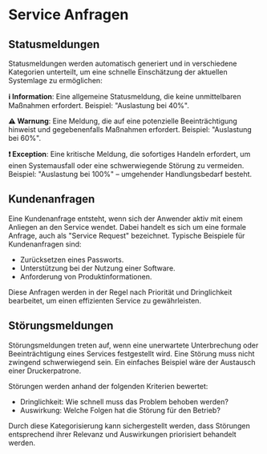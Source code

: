 # Service Anfragen

## Statusmeldungen
Statusmeldungen werden automatisch generiert und in verschiedene Kategorien unterteilt, um eine schnelle Einschätzung der aktuellen Systemlage zu ermöglichen:

**ℹ️ Information**: Eine allgemeine Statusmeldung, die keine unmittelbaren Maßnahmen erfordert. Beispiel: "Auslastung bei 40%".

**⚠️ Warnung**: Eine Meldung, die auf eine potenzielle Beeinträchtigung hinweist und gegebenenfalls Maßnahmen erfordert. Beispiel: "Auslastung bei 60%".

**❗ Exception**: Eine kritische Meldung, die sofortiges Handeln erfordert, um einen Systemausfall oder eine schwerwiegende Störung zu vermeiden. Beispiel: "Auslastung bei 100%" – umgehender Handlungsbedarf besteht.

## Kundenanfragen
Eine Kundenanfrage entsteht, wenn sich der Anwender aktiv mit einem Anliegen an den Service wendet. Dabei handelt es sich um eine formale Anfrage, auch als "Service Request" bezeichnet. Typische Beispiele für Kundenanfragen sind:

- Zurücksetzen eines Passworts.
- Unterstützung bei der Nutzung einer Software.
- Anforderung von Produktinformationen.

Diese Anfragen werden in der Regel nach Priorität und Dringlichkeit bearbeitet, um einen effizienten Service zu gewährleisten.

## Störungsmeldungen
Störungsmeldungen treten auf, wenn eine unerwartete Unterbrechung oder Beeinträchtigung eines Services festgestellt wird. Eine Störung muss nicht zwingend schwerwiegend sein. Ein einfaches Beispiel wäre der Austausch einer Druckerpatrone.

Störungen werden anhand der folgenden Kriterien bewertet:

- Dringlichkeit: Wie schnell muss das Problem behoben werden?
- Auswirkung: Welche Folgen hat die Störung für den Betrieb?

Durch diese Kategorisierung kann sichergestellt werden, dass Störungen entsprechend ihrer Relevanz und Auswirkungen priorisiert behandelt werden.